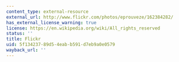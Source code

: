 ```yaml
---
content_type: external-resource
external_url: http://www.flickr.com/photos/eprouveze/162384282/
has_external_license_warning: true
license: https://en.wikipedia.org/wiki/All_rights_reserved
status: ''
title: Flickr
uid: 5f134237-89d5-4eab-b591-d7eb9a0e0579
wayback_url: ''
---
```

